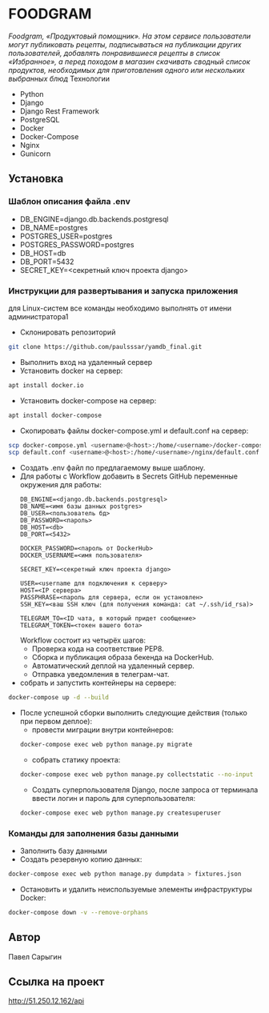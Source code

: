 # FOODGRAM
_Foodgram, «Продуктовый помощник». На этом сервисе пользователи могут публиковать рецепты, подписываться на публикации других пользователей, добавлять понравившиеся рецепты в список «Избранное», а перед походом в магазин скачивать сводный список продуктов, необходимых для приготовления одного или нескольких выбранных блюд_
Технологии
- Python
- Django
- Django Rest Framework
- PostgreSQL
- Docker
- Docker-Compose
- Nginx
- Gunicorn
## Установка
### Шаблон описания файла .env
 - DB_ENGINE=django.db.backends.postgresql
 - DB_NAME=postgres
 - POSTGRES_USER=postgres
 - POSTGRES_PASSWORD=postgres
 - DB_HOST=db
 - DB_PORT=5432
 - SECRET_KEY=<секретный ключ проекта django>
### Инструкции для развертывания и запуска приложения
для Linux-систем все команды необходимо выполнять от имени администратора1
- Склонировать репозиторий
```bash
git clone https://github.com/paulsssar/yamdb_final.git
```
- Выполнить вход на удаленный сервер
- Установить docker на сервер:
```bash
apt install docker.io 
```
- Установить docker-compose на сервер:
```bash
apt install docker-compose
```

- Скопировать файлы docker-compose.yml и default.conf на сервер:
```bash
scp docker-compose.yml <username>@<host>:/home/<username>/docker-compose.yml
scp default.conf <username>@<host>:/home/<username>/nginx/default.conf
```
- Создать .env файл по предлагаемому выше шаблону.
- Для работы с Workflow добавить в Secrets GitHub переменные окружения для работы:
    ```
    DB_ENGINE=<django.db.backends.postgresql>
    DB_NAME=<имя базы данных postgres>
    DB_USER=<пользователь бд>
    DB_PASSWORD=<пароль>
    DB_HOST=<db>
    DB_PORT=<5432>
    
    DOCKER_PASSWORD=<пароль от DockerHub>
    DOCKER_USERNAME=<имя пользователя>
    
    SECRET_KEY=<секретный ключ проекта django>

    USER=<username для подключения к серверу>
    HOST=<IP сервера>
    PASSPHRASE=<пароль для сервера, если он установлен>
    SSH_KEY=<ваш SSH ключ (для получения команда: cat ~/.ssh/id_rsa)>

    TELEGRAM_TO=<ID чата, в который придет сообщение>
    TELEGRAM_TOKEN=<токен вашего бота>
    ```
    Workflow состоит из четырёх шагов:
     - Проверка кода на соответствие PEP8.
     - Сборка и публикация образа бекенда на DockerHub.
     - Автоматический деплой на удаленный сервер.
     - Отправка уведомления в телеграм-чат.
- собрать и запустить контейнеры на сервере:
```bash
docker-compose up -d --build
```
- После успешной сборки выполнить следующие действия (только при первом деплое):
    * провести миграции внутри контейнеров:
    ```bash
    docker-compose exec web python manage.py migrate
    ```
    * собрать статику проекта:
    ```bash
    docker-compose exec web python manage.py collectstatic --no-input
    ```  
    * Создать суперпользователя Django, после запроса от терминала ввести логин и пароль для суперпользователя:
    ```bash
    docker-compose exec web python manage.py createsuperuser
    ```

### Команды для заполнения базы данными
- Заполнить базу данными
- Создать резервную копию данных:
```bash
docker-compose exec web python manage.py dumpdata > fixtures.json
```
- Остановить и удалить неиспользуемые элементы инфраструктуры Docker:
```bash
docker-compose down -v --remove-orphans
```

## Автор
Павел Сарыгин 


## Ссылка на проект
http://51.250.12.162/api
